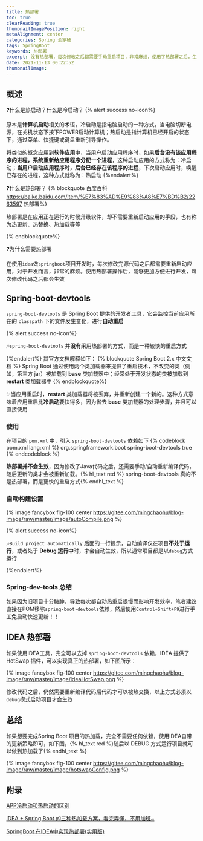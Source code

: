 ```yaml
---
title: 热部署
toc: true
clearReading: true
thumbnailImagePosition: right
metaAlignment: center
categories: Spring 全家桶
tags: SpringBoot
keywords: 热部署
excerpt: 没有热部署，每次修改之后都需要手动重启项目，非常麻烦，使用了热部署之后，生产力 UP UP！！！
date: 2021-11-13 00:22:52
thumbnailImage:
---
```

<!-- toc -->

## 概述

:question:什么是热启动？什么是冷启动？
{% alert success no-icon%}

原本是**计算机启动**相关的术语，冷启动是指电脑启动的一种方式，当电脑切断电源，在关机状态下按下POWER启动计算机；热启动是指计算机已经开启的状态下，通过菜单、快捷键或键盘重新引导操作。

将类似的概念应用到**软件应用**中，当用户启动应用程序时，如果**后台没有该应用程序的进程，系统重新给应用程序分配一个进程**，这种启动应用的方式称为：冷启动；**当用户启动应用程序时，后台已经存在该程序的进程**，下次启动应用时，唤醒已存在的进程，这种方式就称为：热启动
{%endalert%}

:question:什么是热部署？
{% blockquote 百度百科 https://baike.baidu.com/item/%E7%83%AD%E9%83%A8%E7%BD%B2/2263597 热部署%}

热部署是在应用正在运行的时候升级软件，却不需要重新启动应用的手段，也有称为热更新、热替换、热加载等等

{% endblockquote%}

:question:为什么需要热部署

在使用`idea`做`springboot`项目开发时，每次修改完源代码之后都需要重新启动应用，对于开发而言，非常的麻烦。使用热部署操作后，能够更加方便进行开发，每次修改代码之后都会生效

## Spring-boot-devtools

`spring-boot-devtools` 是 Spring Boot 提供的开发者工具，它会监控当前应用所在的 `classpath` 下的文件发生变化，进行**自动重启**

{% alert success no-icon%}

:notes:`spring-boot-devtools` 并**没有**采用热部署的方式，而是一种较快的重启方式

{%endalert%}
其官方文档解释如下：
{% blockquote Spring Boot 2.x 中文文档  %}
Spring Boot 通过使用两个类加载器来提供了重启技术，不改变的类（例如，第三方 jar）被加载到 **base** 类加载器中；经常处于开发状态的类被加载到 **restart** 类加载器中
{% endblockquote%}

:sparkles:当应用重启时，**restart** 类加载器将被丢弃，并重新创建一个新的。这种方式意味着应用重启比**冷启动**要快得多，因为省去 **base** 类加载器的处理步骤，并且可以直接使用

### 使用

在项目的 `pom.xml` 中，引入 `spring-boot-devtools` 依赖如下
{% codeblock pom.xml lang:xml %}
<dependency>
    <groupId>org.springframework.boot</groupId>
    <artifactId>spring-boot-devtools</artifactId>
    <!-- 可选 -->
    <optional>true</optional> 
</dependency>
{% endcodeblock %}

**热部署并不会生效**，因为修改了Java代码之后，还需要手动/自动重新编译代码，随后更新的类才会被重新加载。{% hl_text red %} spring-boot-devtools 真的不是热部署，而是更快的重启方式{% endhl_text %}

### 自动构建设置
{% image fancybox fig-100  center  https://gitee.com/mingchaohu/blog-image/raw/master/image/autoCompile.png %}

{% alert success no-icon%}

:notes:`Build project automatically` 后面的一行提示，自动编译仅在项目**不处于运行**，或者处于 **Debug 运行中**时，才会自动生效，所以通常项目都是以`debug`方式运行

{%endalert%}

### Spring-dev-tools 总结
如果因为旧项目十分臃肿，导致每次都自动热重启很慢而影响开发效率，笔者建议直接在POM移除`spring-boot-devtools`依赖，然后使用`Control+Shift+F9`进行手工免启动快速更新！！
## IDEA 热部署

如果使用IDEA工具，完全可以去掉 `spring-boot-devtools` 依赖，IDEA 提供了 HotSwap 插件，可以实现真正的热部署，如下图所示：

{% image fancybox fig-100  center https://gitee.com/mingchaohu/blog-image/raw/master/image/ideaHotSwap.png %}

修改代码之后，仍然需要重新编译代码后代码才可以被热交换，以上方式必须以`debug`模式启动项目才会生效

## 总结

如果想要完成Spring Boot 项目的热加载，完全不需要任何依赖，使用IDEA自带的更新策略即可，如下图，{% hl_text red %}随后以 DEBUG 方式运行项目就可以做到热加载了{% endhl_text %}

{% image fancybox fig-100  center https://gitee.com/mingchaohu/blog-image/raw/master/image/hotswapConfig.png %}

## 附录

[APP冷启动和热启动的区别](https://www.cnblogs.com/zhangwei-qianqian/p/11887627.html)

[IDEA + Spring Boot 的三种热加载方案，看完弄懂，不用加班~](https://cloud.tencent.com/developer/article/1683029)

[SpringBoot 在IDEA中实现热部署(实用版)](https://www.jianshu.com/p/f658fed35786)

